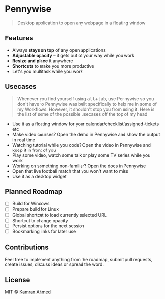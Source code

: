 # Pennywise
> Desktop application to open any webpage in a floating window

## Features
* Always **stays on top** of any open applications
* **Adjustable opacity** – it gets out of your way while you work
* **Resize and place** it anywhere
* **Shortcuts** to make you more productive
* Let's you multitask while you work

## Usecases
> Whenever you find yourself using <kbd>alt</kbd>+<kbd>tab</kbd>, use Pennywise so you don't have to
Pennywise was built specifically to help me in some of my Workflows. However, it shouldn't stop you from using it. Here is the list of some of the possible usecases off the top of my head

* Use it as a floating window for your calendar/checklist/assigned-tickets etc
* Make video courses? Open the demo in Pennywise and show the output in real time
* Watching tutorial while you code? Open the video in Pennywise and keep it in front of you
* Play some video, watch some talk or play some TV series while you work
* Working on something non-familiar? Open the docs in Pennywise
* Open that live football match that you won't want to miss
* Use it as a desktop widget

## Planned Roadmap

* [ ] Build for Windows
* [ ] Prepare build for Linux
* [ ] Global shortcut to load currently selected URL
* [ ] Shortcut to change opacity
* [ ] Persist options for the next session
* [ ] Bookmarking links for later use

## Contributions
Feel free to implement anything from the roadmap, submit pull requests, create issues, discuss ideas or spread the word.

## License
MIT &copy; [Kamran Ahmed](https://twitter.com/kamranahmedse)


